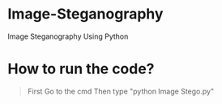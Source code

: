 # Image-Steganography
Image Steganography Using Python
# How to run the code?
> First Go to the cmd
> Then type "python Image Stego.py" 
